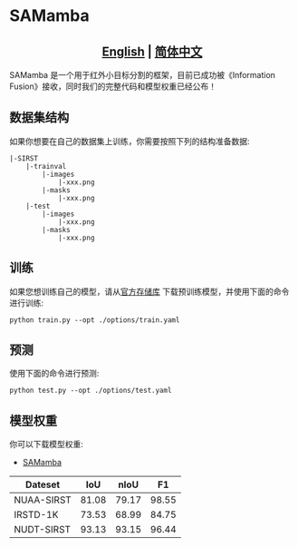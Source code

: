
# SAMamba
## <div align="center"><b><a href="README.md">English</a> | <a href="README_CN.md">简体中文</a></b></div>
SAMamba 是一个用于红外小目标分割的框架，目前已成功被《Information Fusion》接收，同时我们的完整代码和模型权重已经公布！
## 数据集结构
如果你想要在自己的数据集上训练，你需要按照下列的结构准备数据:
```
|-SIRST
    |-trainval
        |-images
            |-xxx.png
        |-masks
            |-xxx.png
    |-test
        |-images
            |-xxx.png
        |-masks
            |-xxx.png
```

## 训练

如果您想训练自己的模型，请从[官方存储库](https://github.com/facebookresearch/sam2)
下载预训练模型，并使用下面的命令进行训练:

```train
python train.py --opt ./options/train.yaml
```
## 预测


使用下面的命令进行预测:

```eval
python test.py --opt ./options/test.yaml
```
## 模型权重
你可以下载模型权重:
- [SAMamba](https://drive.google.com/drive/folders/1UrIj44_NIq5C6ldRuH1DMfM6m0kiiz5d?usp=drive_link)

| Dateset | IoU   | nIoU  | F1  |
|------------|-------|-------|-------|
|  NUAA-SIRST  | 81.08 | 79.17 | 98.55 |
|  IRSTD-1K  | 73.53 | 68.99 | 84.75 |
|  NUDT-SIRST  | 93.13 | 93.15 | 96.44 |